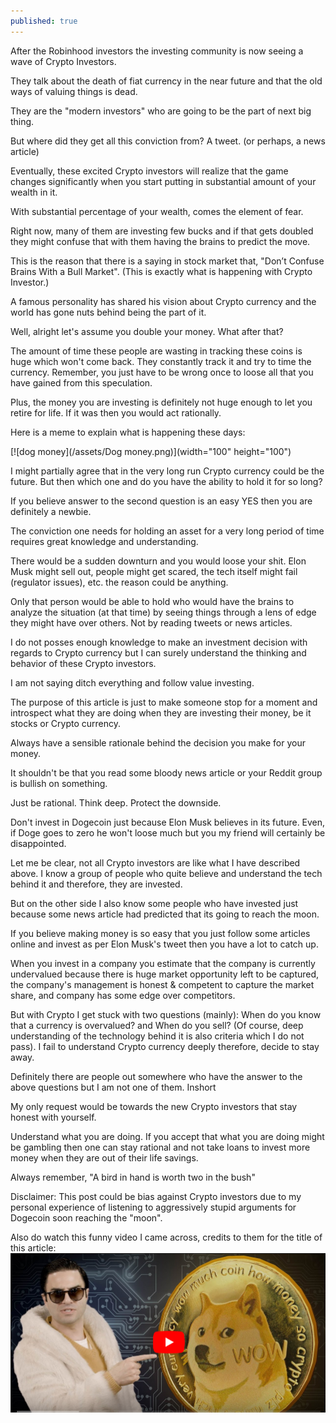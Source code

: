 ```yaml
---
published: true
---
```

After the Robinhood investors the investing community is now seeing a wave of Crypto Investors.

They talk about the death of fiat currency in the near future and that the old ways of valuing things is dead.

They are the "modern investors" who are going to be the part of next big thing.

But where did they get all this conviction from? A tweet. (or perhaps, a news article)

Eventually, these excited Crypto investors will realize that the game changes significantly when you start putting in substantial amount of your wealth in it.

With substantial percentage of your wealth, comes the element of fear.

Right now, many of them are investing few bucks and if that gets doubled they might confuse that with them having the brains to predict the move.

This is the reason that there is a saying in stock market that, "Don’t Confuse Brains With a Bull Market". (This is exactly what is happening with Crypto Investor.)

A famous personality has shared his vision about Crypto currency and the world has gone nuts behind being the part of it.

Well, alright let's assume you double your money. What after that?

The amount of time these people are wasting in tracking these coins is huge which won't come back. They constantly track it and try to time the currency. Remember, you just have to be wrong once to loose all that you have gained from this speculation.

Plus, the money you are investing is definitely not huge enough to let you retire for life. If it was then you would act rationally.

Here is a meme to explain what is happening these days:

[![dog money](/assets/Dog money.png)](width="100" height="100")

I might partially agree that in the very long run Crypto currency could be the future. But then which one and do you have the ability to hold it for so long?

If you believe answer to the second question is an easy YES then you are definitely a newbie.

The conviction one needs for holding an asset for a very long period of time requires great knowledge and understanding.

There would be a sudden downturn and you would loose your shit. Elon Musk might sell out, people might get scared, the tech itself might fail (regulator issues), etc. the reason could be anything.

Only that person would be able to hold who would have the brains to analyze the situation (at that time) by seeing things through a lens of edge they might have over others. Not by reading tweets or news articles.

I do not posses enough knowledge to make an investment decision with regards to Crypto currency but I can surely understand the thinking and behavior of these Crypto investors.

I am not saying ditch everything and follow value investing.

The purpose of this article is just to make someone stop for a moment and introspect what they are doing when they are investing their money, be it stocks or Crypto currency.

Always have a sensible rationale behind the decision you make for your money.

It shouldn't be that you read some bloody news article or your Reddit group is bullish on something.

Just be rational. Think deep. Protect the downside.

Don't invest in Dogecoin just because Elon Musk believes in its future. Even, if Doge goes to zero he won't loose much but you my friend will certainly be disappointed.

Let me be clear, not all Crypto investors are like what I have described above. I know a group of people who quite believe and understand the tech behind it and therefore, they are invested.

But on the other side I also know some people who have invested just because some news article had predicted that its going to reach the moon.

If you believe making money is so easy that you just follow some articles online and invest as per Elon Musk's tweet then you have a lot to catch up.

When you invest in a company you estimate that the company is currently undervalued because there is huge market opportunity left to be captured, the company's management is honest & competent to capture the market share, and company has some edge over competitors.

But with Crypto I get stuck with two questions (mainly): When do you know that a currency is overvalued? and When do you sell? (Of course, deep understanding of the technology behind it is also criteria which I do not pass). I fail to understand Crypto currency deeply therefore, decide to stay away.

Definitely there are people out somewhere who have the answer to the above questions but I am not one of them.
Inshort

My only request would be towards the new Crypto investors that stay honest with yourself.

Understand what you are doing. If you accept that what you are doing might be gambling then one can stay rational and not take loans to invest more money when they are out of their life savings.

Always remember, "A bird in hand is worth two in the bush"

Disclaimer: This post could be bias against Crypto investors due to my personal experience of listening to aggressively stupid arguments for Dogecoin soon reaching the "moon".

Also do watch this funny video I came across, credits to them for the title of this article:
[![Dogmoneyvideo](/assets/Dogmoneyvideo.png)](https://www.youtube.com/watch?v=cbI31x3FpS0)
